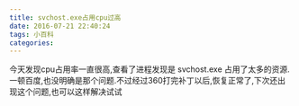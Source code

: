 ```yaml
---
title: svchost.exe占用cpu过高
date: 2016-07-21 22:40:24
tags: 小百科
categories:
---
```


今天发现cpu占用率一直很高,查看了进程发现是 svchost.exe 占用了太多的资源.
一顿百度,也没明确是那个问题.不过经过360打完补丁以后,恢复正常了,下次还出现这个问题,也可以这样解决试试